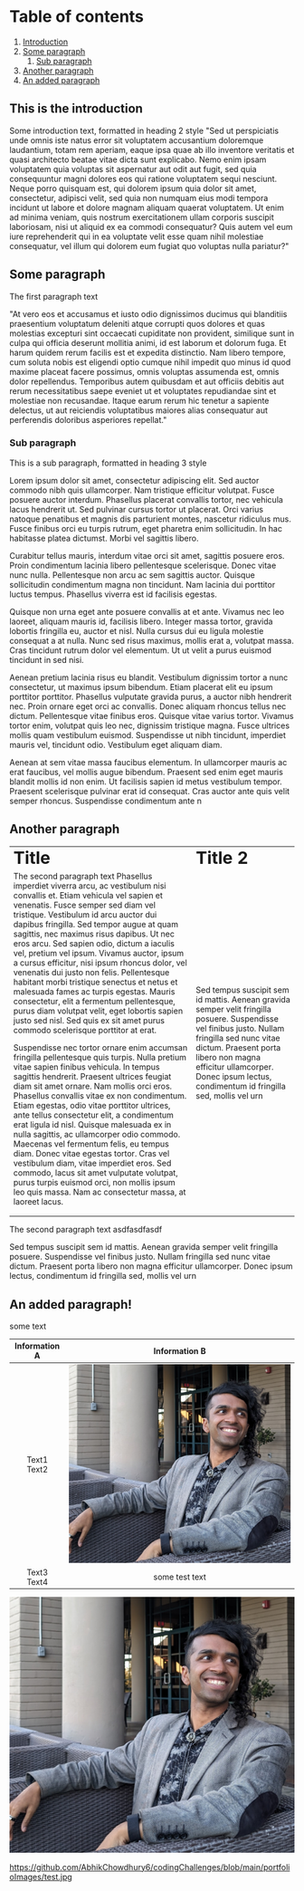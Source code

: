 # Table of contents
1. [Introduction](#introduction)
2. [Some paragraph](#paragraph1)
    1. [Sub paragraph](#subparagraph1)
3. [Another paragraph](#paragraph2)
4. [An added paragraph](#paragraph3)

## This is the introduction <a name="introduction"></a>
Some introduction text, formatted in heading 2 style
"Sed ut perspiciatis unde omnis iste natus error sit voluptatem accusantium doloremque laudantium, totam rem aperiam, eaque ipsa quae ab illo inventore veritatis et quasi architecto beatae vitae dicta sunt explicabo. Nemo enim ipsam voluptatem quia voluptas sit aspernatur aut odit aut fugit, sed quia consequuntur magni dolores eos qui ratione voluptatem sequi nesciunt. Neque porro quisquam est, qui dolorem ipsum quia dolor sit amet, consectetur, adipisci velit, sed quia non numquam eius modi tempora incidunt ut labore et dolore magnam aliquam quaerat voluptatem. Ut enim ad minima veniam, quis nostrum exercitationem ullam corporis suscipit laboriosam, nisi ut aliquid ex ea commodi consequatur? Quis autem vel eum iure reprehenderit qui in ea voluptate velit esse quam nihil molestiae consequatur, vel illum qui dolorem eum fugiat quo voluptas nulla pariatur?"





## Some paragraph <a name="paragraph1"></a>
The first paragraph text

"At vero eos et accusamus et iusto odio dignissimos ducimus qui blanditiis praesentium voluptatum deleniti atque corrupti quos dolores et quas molestias excepturi sint occaecati cupiditate non provident, similique sunt in culpa qui officia deserunt mollitia animi, id est laborum et dolorum fuga. Et harum quidem rerum facilis est et expedita distinctio. Nam libero tempore, cum soluta nobis est eligendi optio cumque nihil impedit quo minus id quod maxime placeat facere possimus, omnis voluptas assumenda est, omnis dolor repellendus. Temporibus autem quibusdam et aut officiis debitis aut rerum necessitatibus saepe eveniet ut et voluptates repudiandae sint et molestiae non recusandae. Itaque earum rerum hic tenetur a sapiente delectus, ut aut reiciendis voluptatibus maiores alias consequatur aut perferendis doloribus asperiores repellat."







### Sub paragraph <a name="subparagraph1"></a>
This is a sub paragraph, formatted in heading 3 style

Lorem ipsum dolor sit amet, consectetur adipiscing elit. Sed auctor commodo nibh quis ullamcorper. Nam tristique efficitur volutpat. Fusce posuere auctor interdum. Phasellus placerat convallis tortor, nec vehicula lacus hendrerit ut. Sed pulvinar cursus tortor ut placerat. Orci varius natoque penatibus et magnis dis parturient montes, nascetur ridiculus mus. Fusce finibus orci eu turpis rutrum, eget pharetra enim sollicitudin. In hac habitasse platea dictumst. Morbi vel sagittis libero.

Curabitur tellus mauris, interdum vitae orci sit amet, sagittis posuere eros. Proin condimentum lacinia libero pellentesque scelerisque. Donec vitae nunc nulla. Pellentesque non arcu ac sem sagittis auctor. Quisque sollicitudin condimentum magna non tincidunt. Nam lacinia dui porttitor luctus tempus. Phasellus viverra est id facilisis egestas.

Quisque non urna eget ante posuere convallis at et ante. Vivamus nec leo laoreet, aliquam mauris id, facilisis libero. Integer massa tortor, gravida lobortis fringilla eu, auctor et nisl. Nulla cursus dui eu ligula molestie consequat a at nulla. Nunc sed risus maximus, mollis erat a, volutpat massa. Cras tincidunt rutrum dolor vel elementum. Ut ut velit a purus euismod tincidunt in sed nisi.

Aenean pretium lacinia risus eu blandit. Vestibulum dignissim tortor a nunc consectetur, ut maximus ipsum bibendum. Etiam placerat elit eu ipsum porttitor porttitor. Phasellus vulputate gravida purus, a auctor nibh hendrerit nec. Proin ornare eget orci ac convallis. Donec aliquam rhoncus tellus nec dictum. Pellentesque vitae finibus eros. Quisque vitae varius tortor. Vivamus tortor enim, volutpat quis leo nec, dignissim tristique magna. Fusce ultrices mollis quam vestibulum euismod. Suspendisse ut nibh tincidunt, imperdiet mauris vel, tincidunt odio. Vestibulum eget aliquam diam.

Aenean at sem vitae massa faucibus elementum. In ullamcorper mauris ac erat faucibus, vel mollis augue bibendum. Praesent sed enim eget mauris blandit mollis id non enim. Ut facilisis sapien id metus vestibulum tempor. Praesent scelerisque pulvinar erat id consequat. Cras auctor ante quis velit semper rhoncus. Suspendisse condimentum ante n


## Another paragraph <a name="paragraph2"></a>

<table border="0">
 <tr>
    <td><b style="font-size:30px">Title</b></td>
    <td><b style="font-size:30px">Title 2</b></td>
 </tr>
 <tr>
    <td>The second paragraph text
Phasellus imperdiet viverra arcu, ac vestibulum nisi convallis et. Etiam vehicula vel sapien et venenatis. Fusce semper sed diam vel tristique. Vestibulum id arcu auctor dui dapibus fringilla. Sed tempor augue at quam sagittis, nec maximus risus dapibus. Ut nec eros arcu. Sed sapien odio, dictum a iaculis vel, pretium vel ipsum. Vivamus auctor, ipsum a cursus efficitur, nisi ipsum rhoncus dolor, vel venenatis dui justo non felis. Pellentesque habitant morbi tristique senectus et netus et malesuada fames ac turpis egestas. Mauris consectetur, elit a fermentum pellentesque, purus diam volutpat velit, eget lobortis sapien justo sed nisl. Sed quis ex sit amet purus commodo scelerisque porttitor at erat.

Suspendisse nec tortor ornare enim accumsan fringilla pellentesque quis turpis. Nulla pretium vitae sapien finibus vehicula. In tempus sagittis hendrerit. Praesent ultrices feugiat diam sit amet ornare. Nam mollis orci eros. Phasellus convallis vitae ex non condimentum. Etiam egestas, odio vitae porttitor ultrices, ante tellus consectetur elit, a condimentum erat ligula id nisl. Quisque malesuada ex in nulla sagittis, ac ullamcorper odio commodo. Maecenas vel fermentum felis, eu tempus diam. Donec vitae egestas tortor. Cras vel vestibulum diam, vitae imperdiet eros. Sed commodo, lacus sit amet vulputate volutpat, purus turpis euismod orci, non mollis ipsum leo quis massa. Nam ac consectetur massa, at laoreet lacus.</td>
    <td>Sed tempus suscipit sem id mattis. Aenean gravida semper velit fringilla posuere. Suspendisse vel finibus justo. Nullam fringilla sed nunc vitae dictum. Praesent porta libero non magna efficitur ullamcorper. Donec ipsum lectus, condimentum id fringilla sed, mollis vel urn</td>
 </tr>
</table>
The second paragraph text
asdfasdfasdf

Sed tempus suscipit sem id mattis. Aenean gravida semper velit fringilla posuere. Suspendisse vel finibus justo. Nullam fringilla sed nunc vitae dictum. Praesent porta libero non magna efficitur ullamcorper. Donec ipsum lectus, condimentum id fringilla sed, mollis vel urn
## An added paragraph! <a name="paragraph3"></a>
some text

|**Information A**|**Information B**|
|:---:|:---:|
| Text1 <br/> Text2 | ![stats-one](https://github.com/AbhikChowdhury6/codingChallenges/blob/main/portfolioImages/test.jpg?raw=true) |
| Text3 <br/> Text4 | some test text |

![test alt text](https://github.com/AbhikChowdhury6/codingChallenges/blob/main/portfolioImages/test.jpg?raw=true)



https://github.com/AbhikChowdhury6/codingChallenges/blob/main/portfolioImages/test.jpg